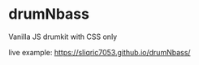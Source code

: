 # drumNbass
Vanilla JS drumkit with CSS only

live example: https://sliqric7053.github.io/drumNbass/
